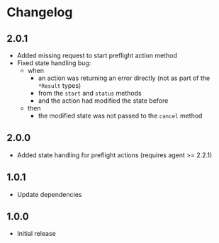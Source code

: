 # Changelog

## 2.0.1

- Added missing request to start preflight action method
- Fixed state handling bug:
    - when
        - an action was returning an error directly (not as part of the `*Result` types)
        - from the `start` and `status` methods
        - and the action had modified the state before
    - then
        - the modified state was not passed to the `cancel` method

## 2.0.0

- Added state handling for preflight actions (requires agent >= 2.2.1)

## 1.0.1

- Update dependencies

## 1.0.0

- Initial release

